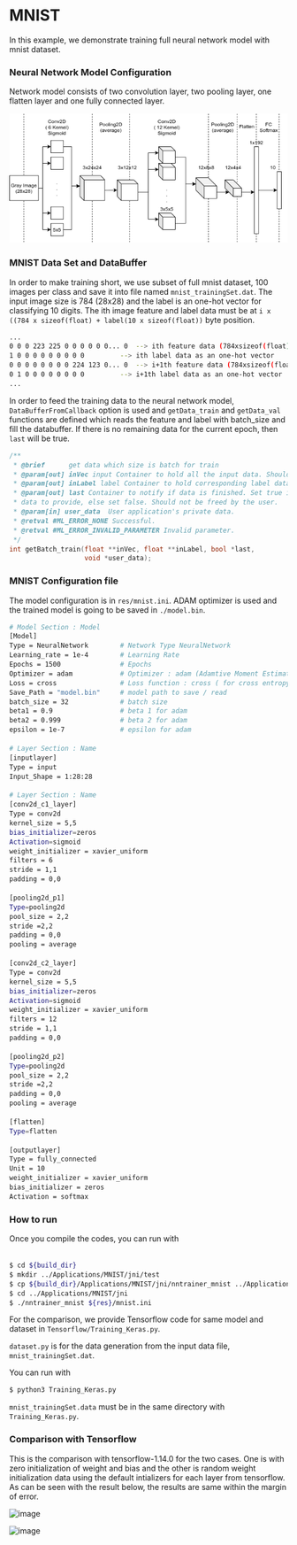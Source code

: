 # MNIST

In this example, we demonstrate training full neural network model with mnist dataset.

### Neural Network Model Configuration
Network model consists of two convolution layer, two pooling layer, one flatten layer and one fully connected layer.

![MNIST Model](https://github.com/nnstreamer/nntrainer/blob/main/docs/images/mnist_model.png?raw=true)

### MNIST Data Set and DataBuffer
In order to make training short, we use subset of full mnist dataset, 100 images per class and save it into file named ```mnist_trainingSet.dat```. The input image size is 784 (28x28) and the label is an one-hot vector for classifying 10 digits. The ith image feature and label data must be at ```i x ((784 x sizeof(float) + label(10 x sizeof(float))``` byte position.

``` bash
...
0 0 0 223 225 0 0 0 0 0 0... 0  --> ith feature data (784xsizeof(float))
1 0 0 0 0 0 0 0 0 0         --> ith label data as an one-hot vector
0 0 0 0 0 0 0 0 224 123 0... 0  --> i+1th feature data (784xsizeof(float))
0 1 0 0 0 0 0 0 0 0         --> i+1th label data as an one-hot vector
...

```

In order to feed the training data to the neural network model, ```DataBufferFromCallback``` option is used and ```getData_train``` and ```getData_val``` functions are defined which reads the feature and label with batch_size and fill the databuffer. If there is no remaining data for the current epoch, then ```last``` will be true.

``` c++
/**
 * @brief      get data which size is batch for train
 * @param[out] inVec input Container to hold all the input data. Should not be freed by the user
 * @param[out] inLabel label Container to hold corresponding label data. Should not be freed by the user.
 * @param[out] last Container to notify if data is finished. Set true if no more
 * data to provide, else set false. Should not be freed by the user.
 * @param[in] user_data  User application's private data.
 * @retval #ML_ERROR_NONE Successful.
 * @retval #ML_ERROR_INVALID_PARAMETER Invalid parameter.
 */
int getBatch_train(float **inVec, float **inLabel, bool *last,
                   void *user_data);
```

### MNIST Configuration file
The model configuration is in ```res/mnist.ini```. ADAM optimizer is used and the trained model is going to be saved in ```./model.bin```.

``` bash
# Model Section : Model
[Model]
Type = NeuralNetwork	    # Network Type NeuralNetwork
Learning_rate = 1e-4 	    # Learning Rate
Epochs = 1500		        # Epochs
Optimizer = adam 	        # Optimizer : adam (Adamtive Moment Estimation)
Loss = cross  		        # Loss function : cross ( for cross entropy )
Save_Path = "model.bin"  	# model path to save / read
batch_size = 32		        # batch size
beta1 = 0.9 		        # beta 1 for adam
beta2 = 0.999	            # beta 2 for adam
epsilon = 1e-7	            # epsilon for adam

# Layer Section : Name
[inputlayer]
Type = input
Input_Shape = 1:28:28

# Layer Section : Name
[conv2d_c1_layer]
Type = conv2d
kernel_size = 5,5
bias_initializer=zeros
Activation=sigmoid
weight_initializer = xavier_uniform
filters = 6
stride = 1,1
padding = 0,0

[pooling2d_p1]
Type=pooling2d
pool_size = 2,2
stride =2,2
padding = 0,0
pooling = average

[conv2d_c2_layer]
Type = conv2d
kernel_size = 5,5
bias_initializer=zeros
Activation=sigmoid
weight_initializer = xavier_uniform
filters = 12
stride = 1,1
padding = 0,0

[pooling2d_p2]
Type=pooling2d
pool_size = 2,2
stride =2,2
padding = 0,0
pooling = average

[flatten]
Type=flatten

[outputlayer]
Type = fully_connected
Unit = 10
weight_initializer = xavier_uniform
bias_initializer = zeros
Activation = softmax

```

### How to run
Once you compile the codes, you can run with

``` bash

$ cd ${build_dir}
$ mkdir ../Applications/MNIST/jni/test
$ cp ${build_dir}/Applications/MNIST/jni/nntrainer_mnist ../Applications/MNIST/jni
$ cd ../Applications/MNIST/jni
$ ./nntrainer_mnist ${res}/mnist.ini
```

For the comparison, we provide Tensorflow code for same model and dataset in ```Tensorflow/Training_Keras.py```.

```dataset.py``` is for the data generation from the input data file, ```mnist_trainingSet.dat```.


You can run with

``` bash
$ python3 Training_Keras.py
```

```mnist_trainingSet.data``` must be in the same directory with ```Training_Keras.py```.


### Comparison with Tensorflow
This is the comparison with tensorflow-1.14.0 for the two cases. One is with zero initialization of weight and bias and the other is random weight initialization data using the default intializers for each layer from tensorflow. As can be seen with the result below, the results are same within the margin of error.

![image](https://github.com/nnstreamer/nntrainer/blob/main/docs/images/image2020-9-1_8-23-40.png?raw=true)


![image](https://github.com/nnstreamer/nntrainer/blob/main/docs/images/image2020-9-1_8-23-40.png?raw=true)
